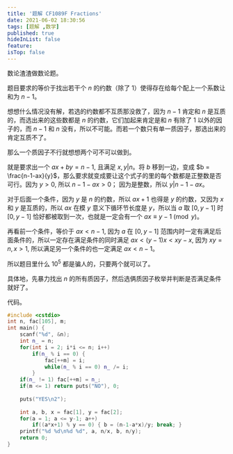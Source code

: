 ```yaml
---
title: '题解 CF1089F Fractions'
date: 2021-06-02 18:30:56
tags: [题解 ,数学]
published: true
hideInList: false
feature: 
isTop: false
---
```

数论渣渣做数论题。

<!-- more -->

题目要求的等价于找出若干个 $n$ 的约数（除了 $1$）使得存在给每个配上一个系数让和为 $n-1$。

想想什么情况没有解，若选的约数都不互质那没救了，因为 $n-1$ 肯定和 $n$ 是互质的，而选出来的这些数都是 $n$ 的约数，它们加起来肯定是和 $n$ 有除了 $1$ 以外的因子的，而 $n-1$ 和 $n$ 没有，所以不可能。而若一个数只有单一质因子，那选出来的肯定互质不了。

那么一个质因子不行就想想两个可不可以做到。

就是要求出一个 $ax + by = n-1$, 且满足 $x, y | n$。将 $b$ 移到一边，变成 $b = \frac{n-1-ax}{y}$，那么要求就变成要让这个式子的里的每个数都是正整数是否可行。因为 $y > 0$, 所以 $n-1-ax > 0$； 因为是整数，所以 $y | n-1-ax$。

对于后面一个条件，因为 $y$ 是 $n$ 的约数，所以 $ax+1$ 也得是 $y$ 的约数，又因为 $x$ 和 $y$ 是互质的，所以 $ax$ 在模 $y$ 意义下循环节长度是 $y$，所以当 $a$ 取 $[0, y-1]$ 时  $[0, y-1]$ 恰好都被取到一次，也就是一定会有一个 $ax \equiv y-1 \pmod y$。

再看前一个条件，等价于 $ax < n-1$, 因为 $a$ 在 $[0, y-1]$ 范围内时一定有满足后面条件的，所以一定存在满足条件的同时满足 $ax < (y-1)x < xy - x$, 因为 $xy = n, x > 1$, 所以满足另一个条件的也一定满足 $ax < n-1$。

所以题目里什么 $10^5$ 都是骗人的，只要两个就可以了。

具体地，先暴力找出 $n$ 的所有质因子，然后选俩质因子枚举并判断是否满足条件就好了。

代码。

```cpp
#include <cstdio>
int n, fac[105], m;
int main() {
	scanf("%d", &n);
	int n_ = n;
	for(int i = 2; i*i <= n; i++)	
		if(n_ % i == 0) {
			fac[++m] = i;
			while(n_ % i == 0) n_ /= i;
		}
	if(n_ != 1) fac[++m] = n_;
	if(m <= 1) return puts("NO"), 0;
	
	puts("YES\n2");
	
	int a, b, x = fac[1], y = fac[2];
	for(a = 1; a <= y-1; a++)
		if((a*x+1) % y == 0) { b = (n-1-a*x)/y; break; }
	printf("%d %d\n%d %d", a, n/x, b, n/y);
	return 0;
}
```